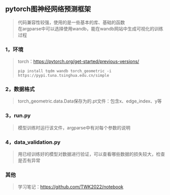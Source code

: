 ## pytorch图神经网络预测框架
>代码兼容性较强，使用的是一些基本的库、基础的函数  
>在argparse中可以选择使用wandb，能在wandb网站中生成可视化的训练过程
### 1，环境
>torch：https://pytorch.org/get-started/previous-versions/
>```
>pip install tqdm wandb torch_geometric -i https://pypi.tuna.tsinghua.edu.cn/simple
>```
### 2，数据格式
>torch_geometric.data.Data保存为的.pt文件：包含x、edge_index、y等
### 3，run.py
>模型训练时运行该文件，argparse中有对每个参数的说明
### 4，data_validation.py
>用已经训练好的模型对数据进行验证，可以查看哪些数据的损失较大，检查是否有异常
### 其他
>学习笔记：https://github.com/TWK2022/notebook
